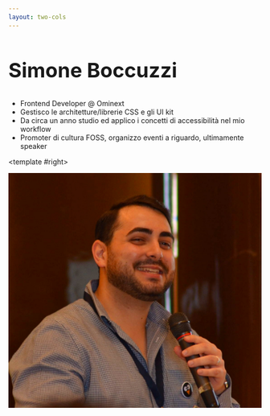 ```yaml
---
layout: two-cols
---
```

<section aria-labelledby="speaker-name"
	class="grid place-content-center h-full">
	<h1 id="speaker-name" class="font-bold">
		Simone Boccuzzi
	</h1>
	<!-- <div role="presentation" class="border-b-2 border-gray-500 mb-3"></div> -->
	<ul>
		<li>
			Frontend Developer @ Ominext
		</li>
		<li>
			Gestisco le architetture/librerie CSS e gli UI kit
		</li>
		<li>
			Da circa un anno studio ed applico i concetti di accessibilità nel mio
			workflow
		</li>
		<li>
			Promoter di cultura FOSS, organizzo eventi a riguardo, ultimamente speaker
		</li>
	</ul>
</section>

<template #right>
	<div class="grid place-content-center gap-4 h-full">
		<img src="/public/avatar-img.jpg"
			class="block w-48 h-48 rounded-full object-cover border-4 border-primary-500" />
		<div class="flex items-center justify-center gap-4">
			<a href="https://github.com/PadronToni" target="_blank"
				aria-label="profilo github">
				<ri-github-fill />
			</a>
			<a href="https://it.linkedin.com/in/simone-boccuzzi-ab7099194"
				target="_blank" aria-label="profilo linkedin">
				<ri-linkedin-box-fill />
			</a>
		</div>
	</div>
</template>


<style>
	h1 {
		font-size: 2.5rem !important;
		color: theme('colors.primary');
	}
</style>